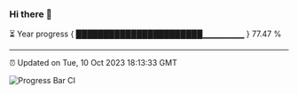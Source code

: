 ### Hi there 👋

⏳ Year progress { ███████████████████████▁▁▁▁▁▁▁ } 77.47 %

---

⏰ Updated on Tue, 10 Oct 2023 18:13:33 GMT

![Progress Bar CI](https://github.com/liununu/liununu/workflows/Progress%20Bar%20CI/badge.svg)

